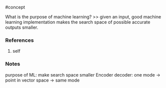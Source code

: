 #concept

What is the purpose of machine learning? >> given an input, good machine learning implementation makes the search space of possible accurate outputs smaller.
<!--LEARN:KUcB5CG1-->
### References
1. self

### Notes
purpose of ML: make search space smaller
Encoder decoder: one mode -> point in vector space -> same mode
